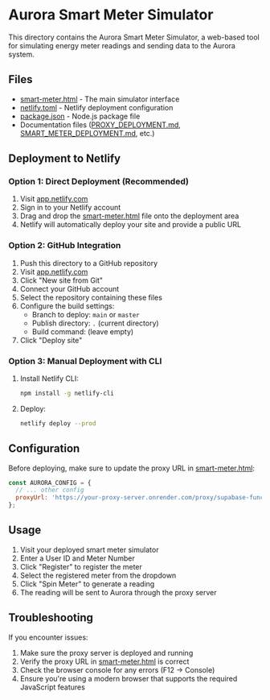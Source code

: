# Aurora Smart Meter Simulator

This directory contains the Aurora Smart Meter Simulator, a web-based tool for simulating energy meter readings and sending data to the Aurora system.

## Files

- [smart-meter.html](file:///e:/Main/Projects/internal/Aurora/aurora-energy-flow/simulator/smart-meter.html) - The main simulator interface
- [netlify.toml](file:///e:/Main/Projects/internal/Aurora/aurora-energy-flow/simulator/netlify.toml) - Netlify deployment configuration
- [package.json](file:///e:/Main/Projects/internal/Aurora/aurora-energy-flow/simulator/package.json) - Node.js package file
- Documentation files ([PROXY_DEPLOYMENT.md](file:///e:/Main/Projects/internal/Aurora/aurora-energy-flow/simulator/PROXY_DEPLOYMENT.md), [SMART_METER_DEPLOYMENT.md](file:///e:/Main/Projects/internal/Aurora/aurora-energy-flow/simulator/SMART_METER_DEPLOYMENT.md), etc.)

## Deployment to Netlify

### Option 1: Direct Deployment (Recommended)

1. Visit [app.netlify.com](https://app.netlify.com)
2. Sign in to your Netlify account
3. Drag and drop the [smart-meter.html](file:///e:/Main/Projects/internal/Aurora/aurora-energy-flow/simulator/smart-meter.html) file onto the deployment area
4. Netlify will automatically deploy your site and provide a public URL

### Option 2: GitHub Integration

1. Push this directory to a GitHub repository
2. Visit [app.netlify.com](https://app.netlify.com)
3. Click "New site from Git"
4. Connect your GitHub account
5. Select the repository containing these files
6. Configure the build settings:
   - Branch to deploy: `main` or `master`
   - Publish directory: `.` (current directory)
   - Build command: (leave empty)
7. Click "Deploy site"

### Option 3: Manual Deployment with CLI

1. Install Netlify CLI:
   ```bash
   npm install -g netlify-cli
   ```

2. Deploy:
   ```bash
   netlify deploy --prod
   ```

## Configuration

Before deploying, make sure to update the proxy URL in [smart-meter.html](file:///e:/Main/Projects/internal/Aurora/aurora-energy-flow/simulator/smart-meter.html):

```javascript
const AURORA_CONFIG = {
  // ... other config
  proxyUrl: 'https://your-proxy-server.onrender.com/proxy/supabase-function' // Update this URL
};
```

## Usage

1. Visit your deployed smart meter simulator
2. Enter a User ID and Meter Number
3. Click "Register" to register the meter
4. Select the registered meter from the dropdown
5. Click "Spin Meter" to generate a reading
6. The reading will be sent to Aurora through the proxy server

## Troubleshooting

If you encounter issues:

1. Make sure the proxy server is deployed and running
2. Verify the proxy URL in [smart-meter.html](file:///e:/Main/Projects/internal/Aurora/aurora-energy-flow/simulator/smart-meter.html) is correct
3. Check the browser console for any errors (F12 → Console)
4. Ensure you're using a modern browser that supports the required JavaScript features